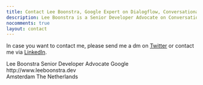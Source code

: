 ```yaml
---
title: Contact Lee Boonstra, Google Expert on Dialogflow, Conversational AI
description: Lee Boonstra is a Senior Developer Advocate on Conversational AI & Dialogflow at Google based in Amsterdam.
nocomments: true
layout: contact
---
```


In case you want to contact me, please send me a dm on <a href="https://twitter.com/ladysign" target="_blank">Twitter</a> or contact me via <a href="https://linkedin.com/in/leeboonstra/" target="_blank">LinkedIn</a>.

<div class="vcard hidden">
    <span class="fn">Lee Boonstra</span>
    <span class="title">Senior Developer Advocate</span>
    <span class="org">Google</span>
    <span class="url">http://www.leeboonstra.dev</span>
    <div class="adr">
        <span class="locality">Amsterdam</span>
        <span class="country-name">The Netherlands</span>
    </div>
</div>
